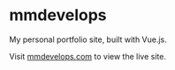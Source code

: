# mmdevelops

My personal portfolio site, built with Vue.js.

Visit [mmdevelops.com](https://mmdevelops.com) to view the live site.

